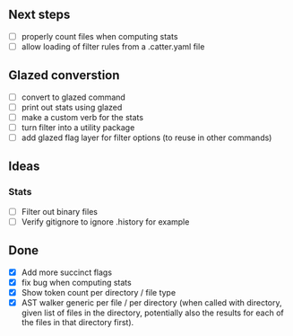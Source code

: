 ## Next steps
- [ ] properly count files when computing stats
- [ ] allow loading of filter rules from a .catter.yaml file

## Glazed converstion

- [ ] convert to glazed command
- [ ] print out stats using glazed
- [ ] make a custom verb for the stats
- [ ] turn filter into a utility package
- [ ] add glazed flag layer for filter options (to reuse in other commands)

## Ideas

### Stats

- [ ] Filter out binary files
- [ ] Verify gitignore to ignore .history for example

## Done

- [x] Add more succinct flags
- [x] fix bug when computing stats
- [x] Show token count per directory / file type
- [x] AST walker generic per file / per directory (when called with directory, given list of files in the directory, potentially also the results for each of the files in that directory first).

